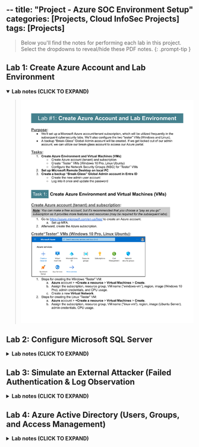 --
title: "Project - Azure SOC Environment Setup"
categories: [Projects, Cloud InfoSec Projects]
tags: [Projects]
---

> Below you'll find the notes for performing each lab in this project. Select the dropdowns to reveal/hide these PDF notes.
{: .prompt-tip }

## Lab 1: Create Azure Account and Lab Environment 

<details open>
  <summary>
    <strong>Lab notes (CLICK TO EXPAND)</strong>
  </summary>
  <blockquote>
    <img src="/assets/lab%20notes/lab1.pdf">
  </blockquote>
</details>

## Lab 2: Configure Microsoft SQL Server

<details>
  <summary>
    <strong>Lab notes (CLICK TO EXPAND)</strong>
  </summary>
  <blockquote>
    <img src="/assets/lab%20notes/lab2.pdf">
  </blockquote>
</details>

## Lab 3: Simulate an External Attacker (Failed Authentication & Log Observation

<details>
  <summary>
    <strong>Lab notes (CLICK TO EXPAND)</strong>
  </summary>
  <blockquote>
    <img src="/assets/lab%20notes/lab3.pdf">
  </blockquote>
</details>

## Lab 4: Azure Active Directory (Users, Groups, and Access Management)

<details>
  <summary>
    <strong>Lab notes (CLICK TO EXPAND)</strong>
  </summary>
  <blockquote>
    <img src="/assets/lab%20notes/lab4.pdf">
  </blockquote>
</details>
